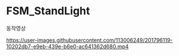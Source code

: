 # FSM_StandLight

동작영상


https://user-images.githubusercontent.com/113006249/201796119-10202db7-e9eb-439e-b6e0-ac641362d680.mp4

